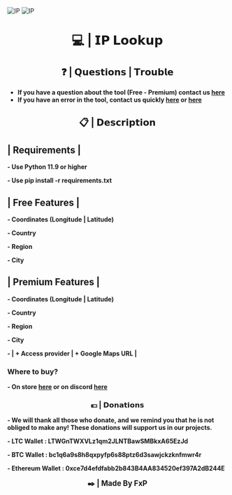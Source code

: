 ![IP](https://i.goopics.net/ggw8xk.png)
![IP](https://i.goopics.net/wyj1kg.png)

<h1 align="center">💻 | 𝗜𝗣 𝗟𝗼𝗼𝗸𝘂𝗽</h1>

<h2 align="center">❓ | 𝗤𝘂𝗲𝘀𝘁𝗶𝗼𝗻𝘀 | 𝗧𝗿𝗼𝘂𝗯𝗹𝗲</h2>

- **If you have a question about the tool (Free - Premium) contact us [here](https://discord.gg/DFruWp6U9x)**
- **If you have an error in the tool, contact us quickly [here](https://discord.gg/DFruWp6U9x) or [here](https://github.com/FxP-ro/iplookup/issues)**

<h2 align="center">📋 | 𝗗𝗲𝘀𝗰𝗿𝗶𝗽𝘁𝗶𝗼𝗻</h2>

## | Requirements |
**- Use Python 11.9 or higher**

**- Use pip install -r requirements.txt**

## | Free Features |
**- Coordinates (Longitude | Latitude)**

**- Country**

**- Region**

**- City**

## | Premium Features |
**- Coordinates (Longitude | Latitude)**

**- Country**

**- Region**

**- City**

**- | + Access provider | + Google Maps URL |**

### Where to buy?
**- On store [here](https://fxp.mysellauth.com/) or on discord [here](https://discord.gg/DFruWp6U9x)**

<h3 align="center">💶 | 𝗗𝗼𝗻𝗮𝘁𝗶𝗼𝗻𝘀</h3>

**- We will thank all those who donate, and we remind you that he is not obliged to make any! These donations will support us in our projects.**


**- LTC Wallet : LTWGnTWXVLz1qm2JLNTBawSMBkxA65EzJd**

**- BTC Wallet : bc1q6a9s8h8qxpyfp6s88ptz6d3sawjckzknfmwr4r**

**- Ethereum Wallet : 0xce7d4efdfabb2b843B4AA834520ef397A2dB244E**

<p align="center">
  <b><big>✒️ | Made By FxP</big></b>
</p>


